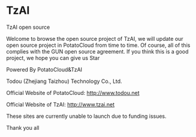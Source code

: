 # TzAI
TzAI open source

Welcome to browse the open source project of TzAI, we will update our open source project in PotatoCloud from time to time. Of course, all of this complies with the GUN open source agreement. If you think this is a good project, we hope you can give us Star

Powered By PotatoCloud&TzAI

Todou (Zhejiang Taizhou) Technology Co., Ltd.

Official Website of PotatoCloud: http://www.todou.net

Official Website of TzAI: http://www.tzai.net

These sites are currently unable to launch due to funding issues.

Thank you all
